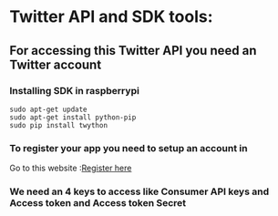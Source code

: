 # Twitter API and SDK tools:

## For accessing this Twitter API you need an Twitter account

### Installing SDK in raspberrypi

```
sudo apt-get update
sudo apt-get install python-pip
sudo pip install twython
````
### To register your app you need to setup an account in
Go to this website :[Register here](https://developer.twitter.com/en/apps)

### We need an 4 keys to access like Consumer API keys and Access token and Access token Secret



